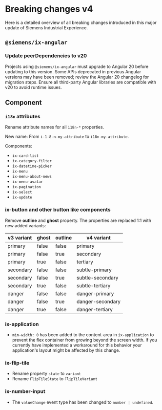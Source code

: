 # Breaking changes v4

Here is a detailed overview of all breaking changes introduced in this major update of Siemens Industrial Experience.

## `@siemens/ix-angular`

### Update peerDependencies to v20

Projects using `@siemens/ix-angular` must upgrade to Angular 20 before updating to this version.
Some APIs deprecated in previous Angular versions may have been removed; review the Angular 20 changelog for migration steps.
Ensure all third-party Angular libraries are compatible with v20 to avoid runtime issues.

## Component

### `i18n` attributes

Rename attribute names for all `i18n-*` properties.

New name:
From `i-1-8-n-my-attribute` to `i18n-my-attribute`.

Components:

- `ix-card-list`
- `ix-category-filter`
- `ix-datetime-picker`
- `ix-menu`
- `ix-menu-about-news`
- `ix-menu-avatar`
- `ix-pagination`
- `ix-select`
- `ix-update`

### ix-button and other button like components

Remove **outline** and **ghost** property. The properties are replaced 1:1 with new added variants:

| v3 variant | ghost | outline | **v4 variant**   |
| ---------- | ----- | ------- | ---------------- |
| primary    | false | false   | primary          |
| primary    | false | true    | secondary        |
| primary    | true  | false   | tertiary         |
| secondary  | false | false   | subtle-primary   |
| secondary  | false | true    | subtle-secondary |
| secondary  | true  | false   | subtle-tertiary  |
| danger     | false | false   | danger-primary   |
| danger     | false | true    | danger-secondary |
| danger     | true  | false   | danger-tertiary  |

### ix-application

- `min-width: 0` has been added to the content-area in `ix-application` to prevent the flex container from growing beyond the screen width. If you currently have implemented a workaround for this behavior your application's layout might be affected by this change.

### ix-flip-tile

- Rename property `state` to `variant`
- Rename `FlipTileState` to `FlipTileVariant`

### ix-number-input

- The `valueChange` event type has been changed to `number | undefined`.
